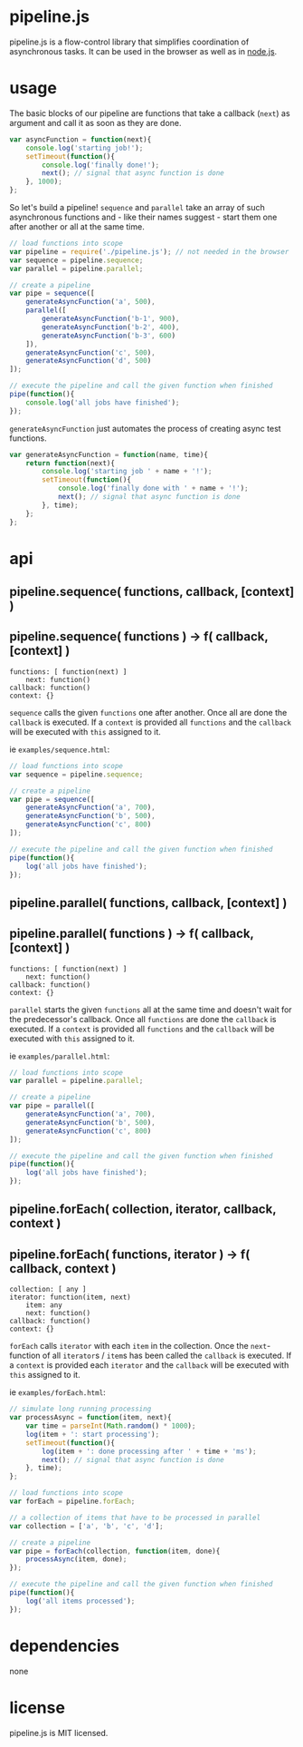# pipeline.js

pipeline.js is a flow-control library that simplifies coordination of 
asynchronous tasks. It can be used in the browser as well as in 
[node.js](http://nodejs.org/).

# usage

The basic blocks of our pipeline are functions that take a callback (`next`) as 
argument and call it as soon as they are done.

```javascript
var asyncFunction = function(next){
	console.log('starting job!');
	setTimeout(function(){
		console.log('finally done!');
		next(); // signal that async function is done
	}, 1000);
};
```

So let's build a pipeline! `sequence` and `parallel` take an array of such 
asynchronous functions and - like their names suggest - start them one after 
another or all at the same time.

```javascript
// load functions into scope
var pipeline = require('./pipeline.js'); // not needed in the browser
var sequence = pipeline.sequence;
var parallel = pipeline.parallel;

// create a pipeline
var pipe = sequence([
	generateAsyncFunction('a', 500),
	parallel([
		generateAsyncFunction('b-1', 900),
		generateAsyncFunction('b-2', 400),
		generateAsyncFunction('b-3', 600)
	]),
 	generateAsyncFunction('c', 500),
	generateAsyncFunction('d', 500)
]);

// execute the pipeline and call the given function when finished
pipe(function(){
	console.log('all jobs have finished');
});
```

`generateAsyncFunction` just automates the process of creating async test 
functions.

```javascript
var generateAsyncFunction = function(name, time){
	return function(next){
		console.log('starting job ' + name + '!');
		setTimeout(function(){
			console.log('finally done with ' + name + '!');
			next(); // signal that async function is done
		}, time);
	};
};
```

# api

## pipeline.sequence( functions, callback, [context] )
## pipeline.sequence( functions ) -> f( callback, [context] )

```
functions: [ function(next) ]
	next: function()
callback: function()
context: {}
```

`sequence` calls the given `functions` one after another. 
Once all are done the `callback` is executed.
If a `context` is provided all `functions` and the `callback` will be executed 
with `this` assigned to it.

ie `examples/sequence.html`:

```javascript
// load functions into scope
var sequence = pipeline.sequence;

// create a pipeline
var pipe = sequence([
	generateAsyncFunction('a', 700),
	generateAsyncFunction('b', 500),
	generateAsyncFunction('c', 800)
]);

// execute the pipeline and call the given function when finished
pipe(function(){
	log('all jobs have finished');
});
```

## pipeline.parallel( functions, callback, [context] )
## pipeline.parallel( functions ) -> f( callback, [context] )

```
functions: [ function(next) ]
	next: function()
callback: function()
context: {}
```

`parallel` starts the given `functions` all at the same time and doesn't wait 
for the predecessor's callback.
Once all `functions` are done the `callback` is executed.
If a `context` is provided all `functions` and the `callback` will be executed 
with `this` assigned to it.

ie `examples/parallel.html`:

```javascript
// load functions into scope
var parallel = pipeline.parallel;

// create a pipeline
var pipe = parallel([
	generateAsyncFunction('a', 700),
	generateAsyncFunction('b', 500),
	generateAsyncFunction('c', 800)
]);

// execute the pipeline and call the given function when finished
pipe(function(){
	log('all jobs have finished');
});
```

## pipeline.forEach( collection, iterator, callback, context )
## pipeline.forEach( functions, iterator ) -> f( callback, context )

```
collection: [ any ]
iterator: function(item, next)
	item: any
	next: function()
callback: function()
context: {}
```

`forEach` calls `iterator` with each `item` in the collection.
Once the `next`-function of all `iterator`s / `item`s has been called the 
`callback` is executed.
If a `context` is provided each `iterator` and the `callback` will be executed 
with `this` assigned to it.

ie `examples/forEach.html`:

```javascript
// simulate long running processing
var processAsync = function(item, next){
	var time = parseInt(Math.random() * 1000);
	log(item + ': start processing');
	setTimeout(function(){
		log(item + ': done processing after ' + time + 'ms');
		next(); // signal that async function is done
	}, time);
};

// load functions into scope
var forEach = pipeline.forEach;

// a collection of items that have to be processed in parallel
var collection = ['a', 'b', 'c', 'd'];

// create a pipeline
var pipe = forEach(collection, function(item, done){
	processAsync(item, done);
});

// execute the pipeline and call the given function when finished
pipe(function(){
	log('all items processed');
});
```

# dependencies

none

# license

pipeline.js is MIT licensed.
